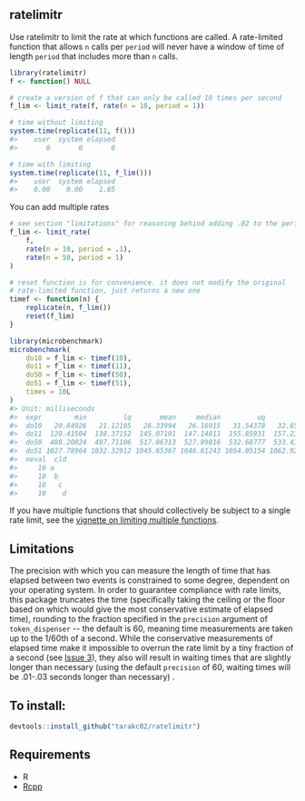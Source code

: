 
<!-- README.md is generated from README.Rmd. Please edit that file -->
ratelimitr
----------

Use ratelimitr to limit the rate at which functions are called. A rate-limited function that allows `n` calls per `period` will never have a window of time of length `period` that includes more than `n` calls.

``` r
library(ratelimitr)
f <- function() NULL

# create a version of f that can only be called 10 times per second
f_lim <- limit_rate(f, rate(n = 10, period = 1))

# time without limiting
system.time(replicate(11, f()))
#>    user  system elapsed 
#>       0       0       0

# time with limiting
system.time(replicate(11, f_lim()))
#>    user  system elapsed 
#>    0.00    0.00    1.05
```

You can add multiple rates

``` r
# see section "limitations" for reasoning behind adding .02 to the periods
f_lim <- limit_rate(
    f, 
    rate(n = 10, period = .1), 
    rate(n = 50, period = 1)
)

# reset function is for convenience. it does not modify the original 
# rate-limited function, just returns a new one
timef <- function(n) {
    replicate(n, f_lim())
    reset(f_lim)
}

library(microbenchmark)
microbenchmark(
    do10 = f_lim <- timef(10),
    do11 = f_lim <- timef(11),
    do50 = f_lim <- timef(50),
    do51 = f_lim <- timef(51),
    times = 10L
) 
#> Unit: milliseconds
#>  expr        min         lq       mean     median         uq        max
#>  do10   20.84926   21.12105   26.33994   26.16915   31.54378   32.65489
#>  do11  120.41504  138.37152  145.07101  147.14811  155.85931  157.23804
#>  do50  488.20824  497.71106  517.86313  527.89816  532.68777  533.43093
#>  do51 1027.78964 1032.32912 1045.65367 1046.61243 1054.05154 1062.92562
#>  neval  cld
#>     10 a   
#>     10  b  
#>     10   c 
#>     10    d
```

If you have multiple functions that should collectively be subject to a single rate limit, see the [vignette on limiting multiple functions](https://github.com/tarakc02/ratelimitr/blob/master/vignettes/multi-function.md).

Limitations
-----------

The precision with which you can measure the length of time that has elapsed between two events is constrained to some degree, dependent on your operating system. In order to guarantee compliance with rate limits, this package truncates the time (specifically taking the ceiling or the floor based on which would give the most conservative estimate of elapsed time), rounding to the fraction specified in the `precision` argument of `token_dispenser` -- the default is 60, meaning time measurements are taken up to the 1/60th of a second. While the conservative measurements of elapsed time make it impossible to overrun the rate limit by a tiny fraction of a second (see [Issue 3](https://github.com/tarakc02/ratelimitr/issues/3)), they also will result in waiting times that are slightly longer than necessary (using the default `precision` of 60, waiting times will be .01-.03 seconds longer than necessary) .

To install:
-----------

``` r
devtools::install_github("tarakc02/ratelimitr")
```

Requirements
------------

-   R
-   [Rcpp](https://cran.r-project.org/web/packages/Rcpp/index.html)
